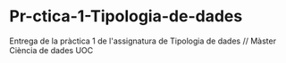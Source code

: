 # Pr-ctica-1-Tipologia-de-dades
Entrega de la pràctica 1 de l'assignatura de Tipologia de dades // Màster Ciència de dades UOC

